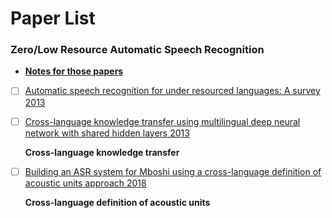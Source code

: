 # Paper List

### Zero/Low Resource Automatic Speech Recognition

- [**Notes for those papers**](https://hackmd.io/Gt5qkoVeTj-39Xn-bwYK5w?edit) 

- [ ] [Automatic speech recognition for under resourced languages: A survey 2013]( https://www.sciencedirect.com/science/article/pii/S0167639313000988)

- [ ] [Cross-language knowledge transfer using multilingual deep neural network with shared hidden layers 2013](https://www.microsoft.com/en-us/research/wp-content/uploads/2016/02/DNN-MultiLingual-ICASSP2013.pdf)

  **Cross-language knowledge transfer**

- [ ] [Building an ASR system for Mboshi using a cross-language definition of acoustic units approach 2018](http://odettescharenborg.ruhosting.nl/wp-content/uploads/2015/02/mboshi_revised.pdf)

  **Cross-language definition of acoustic units**



